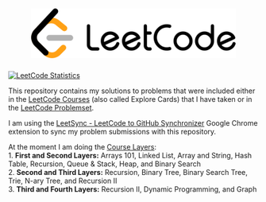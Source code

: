 <h1 align="center"><img src="leetcode_logo.svg" height="100" title="LeetCode"/></h1>

<a href="https://leetcode.com/u/lubomir-m/"> 
         <img src="https://leetcard.jacoblin.cool/lubomir-m?theme=light&font=Noto%20Sans&animation=true" height="150" title="LeetCode Statistics"/></a>

This repository contains my solutions to problems that were included either in the [LeetCode Courses](https://leetcode.com/explore/) (also called Explore Cards) that I have taken or in the [LeetCode Problemset](https://leetcode.com/problemset/).

I am using the [LeetSync - LeetCode to GitHub Synchronizer](https://chromewebstore.google.com/detail/ppkbejeolfcbaomanmbpjdbkfcjfhjnd) Google Chrome extension to sync my problem submissions with this repository.

At the moment I am doing the [Course Layers](https://leetcode.com/explore/learn/card/the-leetcode-beginners-guide/679/sql-syntax/4358/):
  <br>1. **First and Second Layers:** Arrays 101, Linked List, Array and String, Hash Table, Recursion, Queue & Stack, Heap, and Binary Search
  <br>2. **Second and Third Layers:** Recursion, Binary Tree, Binary Search Tree, Trie, N-ary Tree, and Recursion II
  <br>3. **Third and Fourth Layers:** Recursion II, Dynamic Programming, and Graph
